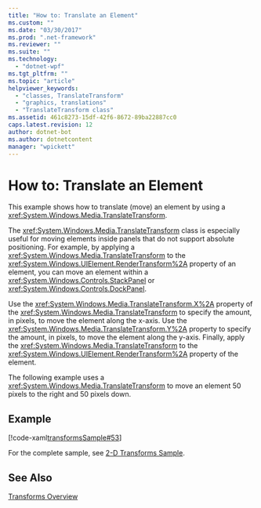 ```yaml
---
title: "How to: Translate an Element"
ms.custom: ""
ms.date: "03/30/2017"
ms.prod: ".net-framework"
ms.reviewer: ""
ms.suite: ""
ms.technology: 
  - "dotnet-wpf"
ms.tgt_pltfrm: ""
ms.topic: "article"
helpviewer_keywords: 
  - "classes, TranslateTransform"
  - "graphics, translations"
  - "TranslateTransform class"
ms.assetid: 461c8273-15df-42f6-8672-89ba22887cc0
caps.latest.revision: 12
author: dotnet-bot
ms.author: dotnetcontent
manager: "wpickett"
---
```

# How to: Translate an Element
This example shows how to translate (move) an element by using a              <xref:System.Windows.Media.TranslateTransform>.  
  
 The              <xref:System.Windows.Media.TranslateTransform> class is especially useful for moving elements inside panels that do not support absolute positioning. For example, by applying a              <xref:System.Windows.Media.TranslateTransform> to the              <xref:System.Windows.UIElement.RenderTransform%2A> property of an element, you can move an element within a              <xref:System.Windows.Controls.StackPanel> or              <xref:System.Windows.Controls.DockPanel>.  
  
 Use the              <xref:System.Windows.Media.TranslateTransform.X%2A> property of the              <xref:System.Windows.Media.TranslateTransform> to specify the amount, in pixels, to move the element along the x-axis. Use the              <xref:System.Windows.Media.TranslateTransform.Y%2A> property to specify the amount, in pixels, to move the element along the y-axis. Finally, apply the              <xref:System.Windows.Media.TranslateTransform> to the              <xref:System.Windows.UIElement.RenderTransform%2A> property of the element.  
  
 The following example uses a              <xref:System.Windows.Media.TranslateTransform> to move an element 50 pixels to the right and 50 pixels down.  
  
## Example  
 [!code-xaml[transformsSample#53](../../../../samples/snippets/csharp/VS_Snippets_Wpf/transformsSample/CS/TranslateTransformExample.xaml#53)]  
  
 For the complete sample, see                      [2-D Transforms Sample](http://go.microsoft.com/fwlink/?LinkID=158252).  
  
## See Also  
 [Transforms Overview](../../../../docs/framework/wpf/graphics-multimedia/transforms-overview.md)
